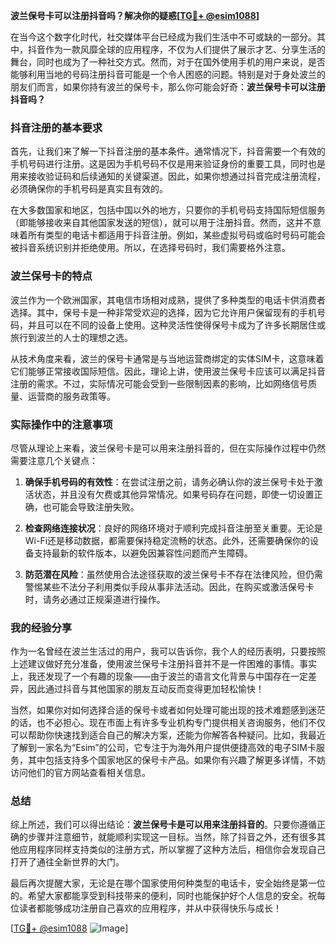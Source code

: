 **波兰保号卡可以注册抖音吗？解决你的疑惑[[TG💪+ @esim1088](https://t.me/s/esim1088)]**

在当今这个数字化时代，社交媒体平台已经成为我们生活中不可或缺的一部分。其中，抖音作为一款风靡全球的应用程序，不仅为人们提供了展示才艺、分享生活的舞台，同时也成为了一种社交方式。然而，对于在国外使用手机的用户来说，是否能够利用当地的号码注册抖音可能是一个令人困惑的问题。特别是对于身处波兰的朋友们而言，如果你持有波兰的保号卡，那么你可能会好奇：**波兰保号卡可以注册抖音吗？**

### 抖音注册的基本要求

首先，让我们来了解一下抖音注册的基本条件。通常情况下，抖音需要一个有效的手机号码进行注册。这是因为手机号码不仅是用来验证身份的重要工具，同时也是用来接收验证码和后续通知的关键渠道。因此，如果你想通过抖音完成注册流程，必须确保你的手机号码是真实且有效的。

在大多数国家和地区，包括中国以外的地方，只要你的手机号码支持国际短信服务（即能够接收来自其他国家发送的短信），就可以用于注册抖音。然而，这并不意味着所有类型的电话卡都适用于抖音注册。例如，某些虚拟号码或临时号码可能会被抖音系统识别并拒绝使用。所以，在选择号码时，我们需要格外注意。

### 波兰保号卡的特点

波兰作为一个欧洲国家，其电信市场相对成熟，提供了多种类型的电话卡供消费者选择。其中，保号卡是一种非常受欢迎的选择，因为它允许用户保留现有的手机号码，并且可以在不同的设备上使用。这种灵活性使得保号卡成为了许多长期居住或旅行到波兰的人士的理想之选。

从技术角度来看，波兰的保号卡通常是与当地运营商绑定的实体SIM卡，这意味着它们能够正常接收国际短信。因此，理论上讲，使用波兰保号卡应该可以满足抖音注册的需求。不过，实际情况可能会受到一些限制因素的影响，比如网络信号质量、运营商的服务政策等。

### 实际操作中的注意事项

尽管从理论上来看，波兰保号卡是可以用来注册抖音的，但在实际操作过程中仍然需要注意几个关键点：

1. **确保手机号码的有效性**：在尝试注册之前，请务必确认你的波兰保号卡处于激活状态，并且没有欠费或其他异常情况。如果号码存在问题，即使一切设置正确，也可能会导致注册失败。

2. **检查网络连接状况**：良好的网络环境对于顺利完成抖音注册至关重要。无论是Wi-Fi还是移动数据，都需要保持稳定流畅的状态。此外，还需要确保你的设备支持最新的软件版本，以避免因兼容性问题而产生障碍。

3. **防范潜在风险**：虽然使用合法途径获取的波兰保号卡不存在法律风险，但仍需警惕某些不法分子利用类似手段从事非法活动。因此，在购买或激活保号卡时，请务必通过正规渠道进行操作。

### 我的经验分享

作为一名曾经在波兰生活过的用户，我可以告诉你，我个人的经历表明，只要按照上述建议做好充分准备，使用波兰保号卡注册抖音并不是一件困难的事情。事实上，我还发现了一个有趣的现象——由于波兰的语言文化背景与中国存在一定差异，因此通过抖音与其他国家的朋友互动反而变得更加轻松愉快！

当然，如果你对如何选择合适的保号卡或者如何处理可能出现的技术难题感到迷茫的话，也不必担心。现在市面上有许多专业机构专门提供相关咨询服务，他们不仅可以帮助你快速找到适合自己的解决方案，还能为你解答各种疑问。比如，我最近了解到一家名为“Esim”的公司，它专注于为海外用户提供便捷高效的电子SIM卡服务，其中包括支持多个国家地区的保号卡产品。如果你有兴趣了解更多详情，不妨访问他们的官方网站查看相关信息。

### 总结

综上所述，我们可以得出结论：**波兰保号卡是可以用来注册抖音的**。只要你遵循正确的步骤并注意细节，就能顺利实现这一目标。当然，除了抖音之外，还有很多其他应用程序同样支持类似的注册方式，所以掌握了这种方法后，相信你会发现自己打开了通往全新世界的大门。

最后再次提醒大家，无论是在哪个国家使用何种类型的电话卡，安全始终是第一位的。希望大家都能享受到科技带来的便利，同时也能保护好个人信息的安全。祝每位读者都能够成功注册自己喜欢的应用程序，并从中获得快乐与成长！

[[TG💪+ @esim1088](https://t.me/s/esim1088) ![Image](https://i.postimg.cc/4NQfJmqS/Snipaste-2025-05-13-00-14-12.png)]